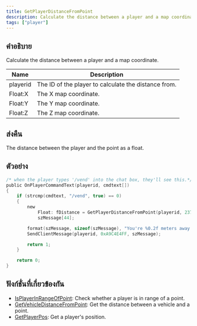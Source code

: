 ```yaml
---
title: GetPlayerDistanceFromPoint
description: Calculate the distance between a player and a map coordinate.
tags: ["player"]
---
```


## คำอธิบาย

Calculate the distance between a player and a map coordinate.

| Name     | Description                                          |
| -------- | ---------------------------------------------------- |
| playerid | The ID of the player to calculate the distance from. |
| Float:X  | The X map coordinate.                                |
| Float:Y  | The Y map coordinate.                                |
| Float:Z  | The Z map coordinate.                                |

## ส่งคืน

The distance between the player and the point as a float.

## ตัวอย่าง

```c
/* when the player types '/vend' into the chat box, they'll see this.*/
public OnPlayerCommandText(playerid, cmdtext[])
{
    if (strcmp(cmdtext, "/vend", true) == 0)
    {
        new
            Float: fDistance = GetPlayerDistanceFromPoint(playerid, 237.9, 115.6, 1010.2),
            szMessage[44];

        format(szMessage, sizeof(szMessage), "You're %0.2f meters away from the vending machine.", fDistance);
        SendClientMessage(playerid, 0xA9C4E4FF, szMessage);

        return 1;
    }

    return 0;
}
```

## ฟังก์ชั่นที่เกี่ยวข้องกัน

- [IsPlayerInRangeOfPoint](../functions/IsPlayerInRangeOfPoint): Check whether a player is in range of a point.
- [GetVehicleDistanceFromPoint](../functions/GetVehicleDistanceFromPoint): Get the distance between a vehicle and a point.
- [GetPlayerPos](../functions/GetPlayerPos): Get a player's position.
